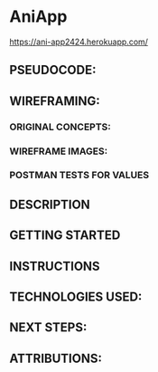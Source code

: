 # AniApp
https://ani-app2424.herokuapp.com/

## PSEUDOCODE:

## WIREFRAMING:
### ORIGINAL CONCEPTS:
### WIREFRAME IMAGES:
### POSTMAN TESTS FOR VALUES

## DESCRIPTION

## GETTING STARTED

## INSTRUCTIONS

## TECHNOLOGIES USED:

## NEXT STEPS:

## ATTRIBUTIONS:


